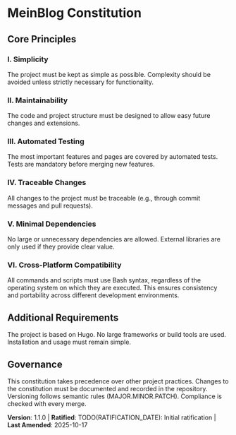 <!--
Sync Impact Report
- Version change: 1.0.0 → 1.1.0
- List of modified principles: Added VI. Cross-Platform Compatibility
- Added sections: None
- Removed sections: None
- Templates requiring updates: plan-template.md (✅), spec-template.md (✅), tasks-template.md (✅)
- Follow-up TODOs: TODO(RATIFICATION_DATE): Initial ratification
-->

# MeinBlog Constitution

## Core Principles

### I. Simplicity
The project must be kept as simple as possible. Complexity should be avoided unless strictly necessary for functionality.

### II. Maintainability
The code and project structure must be designed to allow easy future changes and extensions.

### III. Automated Testing
The most important features and pages are covered by automated tests. Tests are mandatory before merging new features.

### IV. Traceable Changes
All changes to the project must be traceable (e.g., through commit messages and pull requests).

### V. Minimal Dependencies
No large or unnecessary dependencies are allowed. External libraries are only used if they provide clear value.

### VI. Cross-Platform Compatibility
All commands and scripts must use Bash syntax, regardless of the operating system on which they are executed. This ensures consistency and portability across different development environments.

## Additional Requirements
The project is based on Hugo. No large frameworks or build tools are used. Installation and usage must remain simple.

## Governance
This constitution takes precedence over other project practices. Changes to the constitution must be documented and recorded in the repository. Versioning follows semantic rules (MAJOR.MINOR.PATCH). Compliance is checked with every merge.

**Version**: 1.1.0 | **Ratified**: TODO(RATIFICATION_DATE): Initial ratification | **Last Amended**: 2025-10-17

